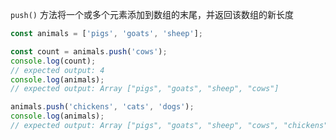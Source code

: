 `push()` 方法将一个或多个元素添加到数组的末尾，并返回该数组的新长度

```js
const animals = ['pigs', 'goats', 'sheep'];

const count = animals.push('cows');
console.log(count);
// expected output: 4
console.log(animals);
// expected output: Array ["pigs", "goats", "sheep", "cows"]

animals.push('chickens', 'cats', 'dogs');
console.log(animals);
// expected output: Array ["pigs", "goats", "sheep", "cows", "chickens", "cats", "dogs"]
```
<!--stackedit_data:
eyJoaXN0b3J5IjpbLTE1ODA0Nzc2NjddfQ==
-->